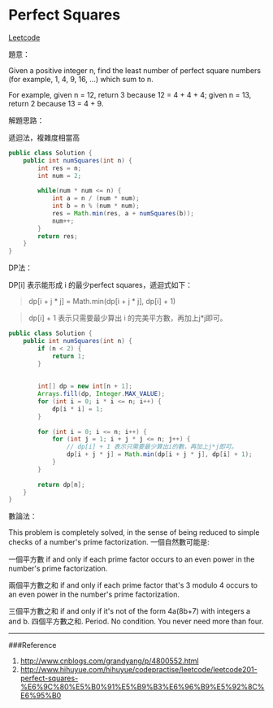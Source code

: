 # Perfect Squares

[Leetcode](https://leetcode.com/problems/perfect-squares/)

題意：

Given a positive integer n, find the least number of perfect square numbers (for example, 1, 4, 9, 16, ...) which sum to n.

For example, given n = 12, return 3 because 12 = 4 + 4 + 4; given n = 13, return 2 because 13 = 4 + 9.


解題思路：

遞迴法，複雜度相當高

```java
public class Solution {
    public int numSquares(int n) {
        int res = n;
        int num = 2;
        
        while(num * num <= n) {
            int a = n / (num * num);
            int b = n % (num * num);
            res = Math.min(res, a + numSquares(b));
            num++;
        }
        return res;
    }
}
```
DP法：

DP[i] 表示能形成 i 的最少perfect squares，遞迴式如下：

>dp[i + j \* j] = Math.min(dp[i + j * j], dp[i] + 1)

>dp[i] + 1 表示只需要最少算出 i 的完美平方數，再加上j*j即可。

```java
public class Solution {
    public int numSquares(int n) {
        if (n < 2) {
            return 1;
        }
        
        
        int[] dp = new int[n + 1];
        Arrays.fill(dp, Integer.MAX_VALUE);
        for (int i = 0; i * i <= n; i++) {
            dp[i * i] = 1;
        }
        
        for (int i = 0; i <= n; i++) {
            for (int j = 1; i + j * j <= n; j++) {
                // dp[i] + 1 表示只需要最少算出i的數，再加上j*j即可。
                dp[i + j * j] = Math.min(dp[i + j * j], dp[i] + 1);
            }
        }
        
        return dp[n];
    }
}
```

數論法：

This problem is completely solved, in the sense of being reduced to simple checks of a number's prime factorization.
一個自然數可能是:

一個平方數 if and only if each prime factor occurs to an even power in the number's prime factorization.

兩個平方數之和 if and only if each prime factor that's 3 modulo 4 occurs to an even power in the number's prime factorization.

三個平方數之和 if and only if it's not of the form 4a(8b+7) with integers a and b.
四個平方數之和. Period. No condition. You never need more than four.


---
###Reference
1. http://www.cnblogs.com/grandyang/p/4800552.html
2. http://www.hihuyue.com/hihuyue/codepractise/leetcode/leetcode201-perfect-squares-%E6%9C%80%E5%B0%91%E5%B9%B3%E6%96%B9%E5%92%8C%E6%95%B0